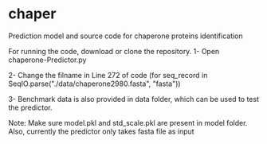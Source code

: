 # chaper
Prediction model and source code for chaperone proteins identification

For running the code, download or clone the repository. 
1- Open chaperone-Predictor.py

2- Change the filname in Line 272 of code (for seq_record in SeqIO.parse("./data/chaperone2980.fasta", "fasta"))

3- Benchmark data is also provided in data folder, which can be used to test the predictor. 

Note: Make sure model.pkl and std_scale.pkl are present in model folder. Also, currently the predictor only takes fasta file as input

